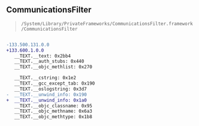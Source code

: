 ## CommunicationsFilter

> `/System/Library/PrivateFrameworks/CommunicationsFilter.framework/CommunicationsFilter`

```diff

-133.500.131.0.0
+133.600.1.0.0
   __TEXT.__text: 0x2bb4
   __TEXT.__auth_stubs: 0x440
   __TEXT.__objc_methlist: 0x270

   __TEXT.__cstring: 0x1e2
   __TEXT.__gcc_except_tab: 0x190
   __TEXT.__oslogstring: 0x3d7
-  __TEXT.__unwind_info: 0x190
+  __TEXT.__unwind_info: 0x1a0
   __TEXT.__objc_classname: 0x95
   __TEXT.__objc_methname: 0x6a3
   __TEXT.__objc_methtype: 0x1b8

```
